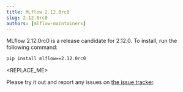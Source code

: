 ```yaml
---
title: MLflow 2.12.0rc0
slug: 2.12.0rc0
authors: [mlflow-maintainers]
---
```


MLflow 2.12.0rc0 is a release candidate for 2.12.0. To install, run the following command:

```sh
pip install mlflow==2.12.0rc0
```

<!-- Major changes that need to be highlighted in the release post go here -->
<REPLACE_ME>

Please try it out and report any issues on [the issue tracker](https://github.com/mlflow/mlflow/issues).
